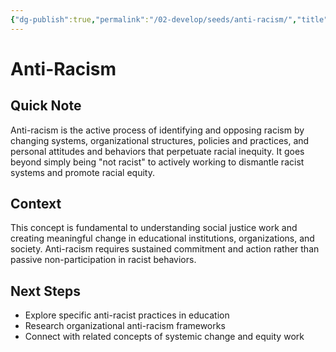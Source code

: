 ```yaml
---
{"dg-publish":true,"permalink":"/02-develop/seeds/anti-racism/","title":"Anti-Racism","tags":["anti-racism","social-justice","equity","activism","systemic-change"],"created":"2025-01-01"}
---
```



# Anti-Racism

## Quick Note
Anti-racism is the active process of identifying and opposing racism by changing systems, organizational structures, policies and practices, and personal attitudes and behaviors that perpetuate racial inequity. It goes beyond simply being "not racist" to actively working to dismantle racist systems and promote racial equity.

## Context
This concept is fundamental to understanding social justice work and creating meaningful change in educational institutions, organizations, and society. Anti-racism requires sustained commitment and action rather than passive non-participation in racist behaviors.

## Next Steps
- Explore specific anti-racist practices in education
- Research organizational anti-racism frameworks
- Connect with related concepts of systemic change and equity work
